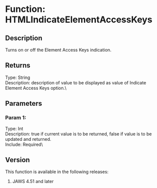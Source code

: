 # Function: HTMLIndicateElementAccessKeys

## Description

Turns on or off the Element Access Keys indication.

## Returns

Type: String\
Description: description of value to be displayed as value of Indicate
Element Access Keys option.\

## Parameters

### Param 1:

Type: Int\
Description: true if current value is to be returned, false if value is
to be updated and returned.\
Include: Required\

## Version

This function is available in the following releases:

1.  JAWS 4.51 and later
